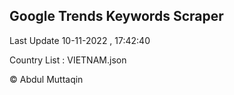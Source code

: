 

## Google Trends Keywords Scraper 
 
Last Update 10-11-2022 , 17:42:40

Country List :
VIETNAM.json



© Abdul Muttaqin 
